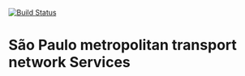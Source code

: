 [![Build Status](https://travis-ci.com/ThiagoInocencio/spmtns.svg?branch=master)](https://travis-ci.com/ThiagoInocencio/spmtns)

# São Paulo metropolitan transport network Services

